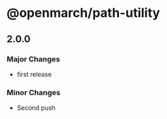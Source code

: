 # @openmarch/path-utility

## 2.0.0

### Major Changes

- first release

### Minor Changes

- Second push
